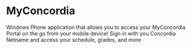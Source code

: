 MyConcordia
===========
Windows Phone application that allows you to access your MyConcordia Portal on the go from your mobile device! 
Sign in with you Concordia Netname and access your schedule, grades, and more
